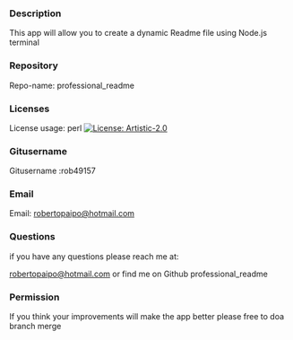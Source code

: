  ### Description 

 This app will allow you to create a dynamic Readme file using Node.js terminal 

 ### Repository 

 Repo-name: professional_readme

 ### Licenses 

 License usage: perl [![License: Artistic-2.0](https://img.shields.io/badge/License-Perl-0298c3.svg)](https://opensource.org/licenses/Artistic-2.0)

 ### Gitusername 

 Gitusername :rob49157

 ### Email 

 Email: robertopaipo@hotmail.com

### Questions 

 if you have any questions please reach  me at: 

 robertopaipo@hotmail.com or find me on Github professional_readme

### Permission 

 If you think your improvements will make the app better please free to doa branch merge